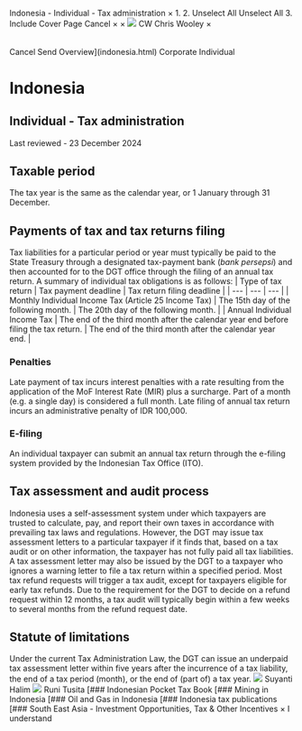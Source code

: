 Indonesia - Individual - Tax administration
×
1.
2.
Unselect All
Unselect All
3.
Include Cover Page
Cancel
×
×
![](-/media/world-wide-tax-summaries/attachments/global---chris-wooley.ashx%3Frev=ac5e5f3223b34096b1afc2a6009c7320&revision=ac5e5f32-23b3-4096-b1af-c2a6009c7320&hash=859B7ADC84DC2CBEC9760E9E6EE7DE6D0A8BFCDF)
CW
Chris Wooley
×
######
Cancel
Send
Overview](indonesia.html)
Corporate
Individual
# Indonesia
## Individual - Tax administration
Last reviewed - 23 December 2024
## Taxable period
The tax year is the same as the calendar year, or 1 January through 31 December.
## Payments of tax and tax returns filing
Tax liabilities for a particular period or year must typically be paid to the State Treasury through a designated tax-payment bank (*bank persepsi*) and then accounted for to the DGT office through the filing of an annual tax return.
A summary of individual tax obligations is as follows:
| Type of tax return | Tax payment deadline | Tax return filing deadline |
| --- | --- | --- |
| Monthly Individual Income Tax (Article 25 Income Tax) | The 15th day of the following month. | The 20th day of the following month. |
| Annual Individual Income Tax | The end of the third month after the calendar year end before filing the tax return. | The end of the third month after the calendar year end. |
### Penalties
Late payment of tax incurs interest penalties with a rate resulting from the application of the MoF Interest Rate (MIR) plus a surcharge. Part of a month (e.g. a single day) is considered a full month. Late filing of annual tax return incurs an administrative penalty of IDR 100,000.
### E-filing
An individual taxpayer can submit an annual tax return through the e-filing system provided by the Indonesian Tax Office (ITO).
## Tax assessment and audit process
Indonesia uses a self-assessment system under which taxpayers are trusted to calculate, pay, and report their own taxes in accordance with prevailing tax laws and regulations. However, the DGT may issue tax assessment letters to a particular taxpayer if it finds that, based on a tax audit or on other information, the taxpayer has not fully paid all tax liabilities. A tax assessment letter may also be issued by the DGT to a taxpayer who ignores a warning letter to file a tax return within a specified period. Most tax refund requests will trigger a tax audit, except for taxpayers eligible for early tax refunds. Due to the requirement for the DGT to decide on a refund request within 12 months, a tax audit will typically begin within a few weeks to several months from the refund request date.
## Statute of limitations
Under the current Tax Administration Law, the DGT can issue an underpaid tax assessment letter within five years after the incurrence of a tax liability, the end of a tax period (month), or the end of (part of) a tax year.
![](-/media/world-wide-tax-summaries/indonesiasuyanti-halimindonesia--suyanti-halimjpg20200713131633974.ashx%3Frev=b0a593dfb07142e1951678fbc6ecb14a&revision=b0a593df-b071-42e1-9516-78fbc6ecb14a&hash=B009C15C5981717FDF5596D0098EBAB55DA3CB3B)
Suyanti Halim
![](-/media/world-wide-tax-summaries/indonesiaruni-tusitaindonesia--runi-tusitajpg20200713131730880.ashx%3Frev=ebaf430602b843e5a9f4ac347a9fea78&revision=ebaf4306-02b8-43e5-a9f4-ac347a9fea78&hash=A02AA8C2160A31C092210CCF8BF6515BD097FE6C)
Runi Tusita
[### Indonesian Pocket Tax Book
[### Mining in Indonesia
[### Oil and Gas in Indonesia
[### Indonesia tax publications
[### South East Asia - Investment Opportunities, Tax & Other Incentives
×
I understand